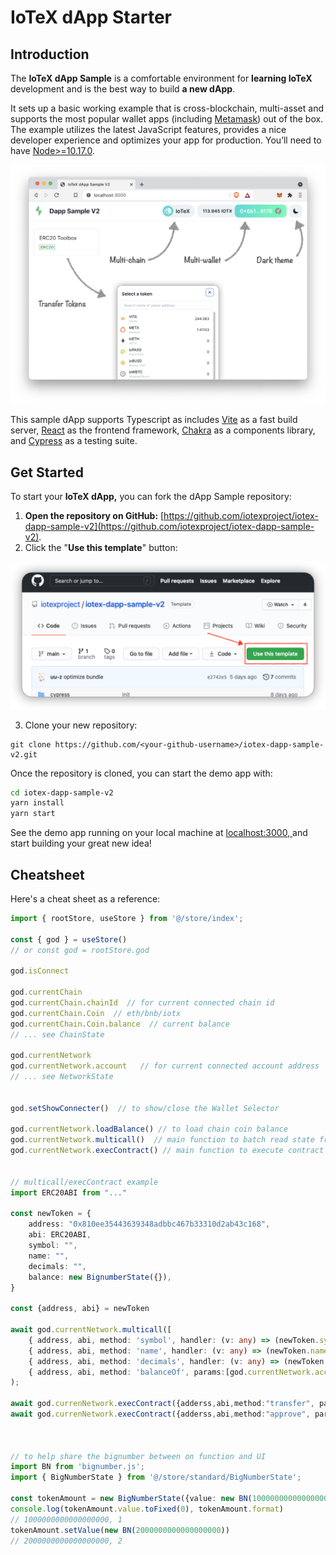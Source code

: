 # IoTeX dApp Starter

## Introduction 

The **IoTeX dApp Sample** is a comfortable environment for **learning IoTeX** development and is the best way to build **a new dApp**.

It sets up a basic working example that is cross-blockchain, multi-asset and supports the most popular wallet apps  \(including [Metamask](https://metamask.io/)\) out of the box. The example utilizes the latest JavaScript features, provides a nice developer experience and optimizes your app for production. You’ll need to have [Node&gt;=10.17.0](https://nodejs.org/en/). 

![IoTeX dApp Starter](../.gitbook/assets/image%20%2855%29.png)

This sample dApp supports Typescript as includes [Vite](https://vitejs.dev/guide/why.html) as a fast build server, [React](https://reactjs.org/) as the frontend framework, [Chakra](https://chakra-ui.com/) as a components library, and [Cypress](https://www.cypress.io/) as a testing suite.

## Get Started

To start your **IoTeX dApp,** you can fork the dApp Sample repository: 

1. **Open the repository on GitHub:** [https://github.com/iotexproject/iotex-dapp-sample-v2](https://github.com/iotexproject/iotex-dapp-sample-v2).
2. Click the "**Use this template**" button:

![](../.gitbook/assets/image%20%2856%29.png)

   3. Clone your new repository: 

```
git clone https://github.com/<your-github-username>/iotex-dapp-sample-v2.git
```

Once the repository is cloned, you can start the demo app with:

```bash
cd iotex-dapp-sample-v2
yarn install
yarn start
```

See the demo app running on your local machine at [localhost:3000, ](http://localhost:3000/)and start building your great new idea!

## Cheatsheet

Here's a cheat sheet as a reference:

```typescript
import { rootStore, useStore } from '@/store/index';

const { god } = useStore()
// or const god = rootStore.god

god.isConnect   

god.currentChain 
god.currentChain.chainId  // for current connected chain id 
god.currentChain.Coin  // eth/bnb/iotx
god.currentChain.Coin.balance  // current balance
// ... see ChainState

god.currentNetwork     
god.currentNetwork.account   // for current connected account address
// ... see NetworkState
 

god.setShowConnecter()  // to show/close the Wallet Selector

god.currentNetwork.loadBalance() // to load chain coin balance
god.currentNetwork.multicall()  // main function to batch read state from contract
god.currentNetwork.execContract() // main function to execute contract 


// multicall/execContract example
import ERC20ABI from "..."

const newToken = {
    address: "0x810ee35443639348adbbc467b33310d2ab43c168",
    abi: ERC20ABI, 
    symbol: "",
    name: "",
    decimals: "",
    balance: new BignumberState({}),
}

const {address, abi} = newToken

await god.currentNetwork.multicall([
    { address, abi, method: 'symbol', handler: (v: any) => (newToken.symbol = v.toString()) },
    { address, abi, method: 'name', handler: (v: any) => (newToken.name = v.toString()) },
    { address, abi, method: 'decimals', handler: (v: any) => (newToken.decimals = Number(v.toString())) },
    { address, abi, method: 'balanceOf', params:[god.currentNetwork.account]  handler: newToken.balance},
);

await god.currenNetwork.execContract({adderss,abi,method:"transfer", params:["0x", "100000000000000000"]})
await god.currenNetwork.execContract({adderss,abi,method:"approve", params:["0x", "100000000000000000"]})



// to help share the bignumber between on function and UI
import BN from 'bignumber.js';
import { BigNumberState } from '@/store/standard/BigNumberState';

const tokenAmount = new BigNumberState({value: new BN(1000000000000000000), decimals: 18 })
console.log(tokenAmount.value.toFixed(0), tokenAmount.format)
// 1000000000000000000, 1
tokenAmount.setValue(new BN(2000000000000000000))
// 2000000000000000000, 2

```

